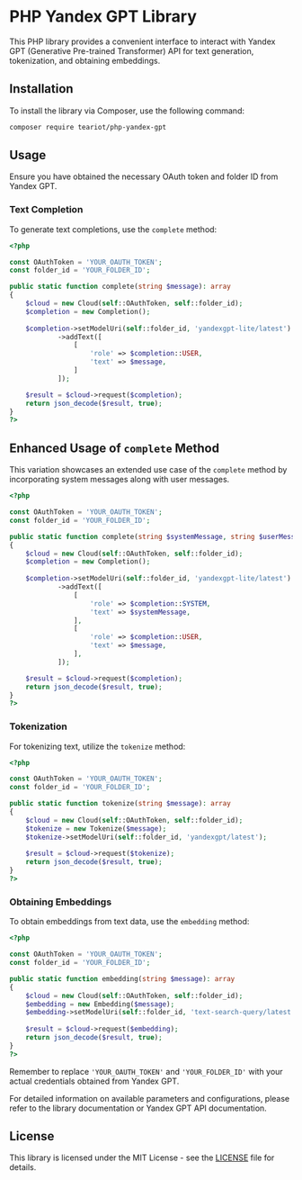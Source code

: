 # PHP Yandex GPT Library

This PHP library provides a convenient interface to interact with Yandex GPT (Generative Pre-trained Transformer) API for text generation, tokenization, and obtaining embeddings.

## Installation

To install the library via Composer, use the following command:

```bash
composer require teariot/php-yandex-gpt
```

## Usage

Ensure you have obtained the necessary OAuth token and folder ID from Yandex GPT.

### Text Completion

To generate text completions, use the `complete` method:

```php
<?php

const OAuthToken = 'YOUR_OAUTH_TOKEN';
const folder_id = 'YOUR_FOLDER_ID';

public static function complete(string $message): array
{
    $cloud = new Cloud(self::OAuthToken, self::folder_id);
    $completion = new Completion();
    
    $completion->setModelUri(self::folder_id, 'yandexgpt-lite/latest')
            ->addText([
                [
                    'role' => $completion::USER,
                    'text' => $message,
                ]
            ]);

    $result = $cloud->request($completion);
    return json_decode($result, true);
}
?>
```

## Enhanced Usage of `complete` Method

This variation showcases an extended use case of the `complete` method by incorporating system messages along with user messages.

```php
<?php

const OAuthToken = 'YOUR_OAUTH_TOKEN';
const folder_id = 'YOUR_FOLDER_ID';

public static function complete(string $systemMessage, string $userMessage): array
{
    $cloud = new Cloud(self::OAuthToken, self::folder_id);
    $completion = new Completion();
    
    $completion->setModelUri(self::folder_id, 'yandexgpt-lite/latest')
            ->addText([
                [
                    'role' => $completion::SYSTEM,
                    'text' => $systemMessage,
                ],
                [
                    'role' => $completion::USER,
                    'text' => $message,
                ],
            ]);

    $result = $cloud->request($completion);
    return json_decode($result, true);
}
?>
```

### Tokenization

For tokenizing text, utilize the `tokenize` method:

```php
<?php

const OAuthToken = 'YOUR_OAUTH_TOKEN';
const folder_id = 'YOUR_FOLDER_ID';

public static function tokenize(string $message): array
{
    $cloud = new Cloud(self::OAuthToken, self::folder_id);
    $tokenize = new Tokenize($message);
    $tokenize->setModelUri(self::folder_id, 'yandexgpt/latest');
    
    $result = $cloud->request($tokenize);
    return json_decode($result, true);
}
?>
```

### Obtaining Embeddings

To obtain embeddings from text data, use the `embedding` method:

```php
<?php

const OAuthToken = 'YOUR_OAUTH_TOKEN';
const folder_id = 'YOUR_FOLDER_ID';

public static function embedding(string $message): array
{
    $cloud = new Cloud(self::OAuthToken, self::folder_id);
    $embedding = new Embedding($message);
    $embedding->setModelUri(self::folder_id, 'text-search-query/latest');
    
    $result = $cloud->request($embedding);
    return json_decode($result, true);
}
?>
```

Remember to replace `'YOUR_OAUTH_TOKEN'` and `'YOUR_FOLDER_ID'` with your actual credentials obtained from Yandex GPT.

For detailed information on available parameters and configurations, please refer to the library documentation or Yandex GPT API documentation.

## License

This library is licensed under the MIT License - see the [LICENSE](LICENSE) file for details.
